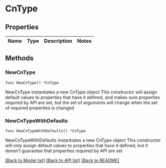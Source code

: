 # CnType

## Properties

Name | Type | Description | Notes
------------ | ------------- | ------------- | -------------

## Methods

### NewCnType

`func NewCnType() *CnType`

NewCnType instantiates a new CnType object
This constructor will assign default values to properties that have it defined,
and makes sure properties required by API are set, but the set of arguments
will change when the set of required properties is changed

### NewCnTypeWithDefaults

`func NewCnTypeWithDefaults() *CnType`

NewCnTypeWithDefaults instantiates a new CnType object
This constructor will only assign default values to properties that have it defined,
but it doesn't guarantee that properties required by API are set


[[Back to Model list]](../README.md#documentation-for-models) [[Back to API list]](../README.md#documentation-for-api-endpoints) [[Back to README]](../README.md)


